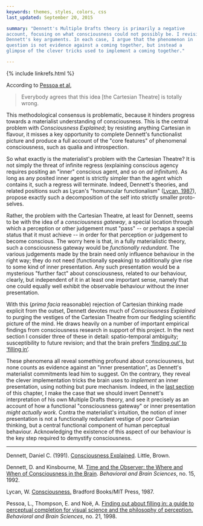 ```yaml
---
keywords: themes, styles, colors, css
last_updated: September 20, 2015

summary: "Dennett's Multiple Drafts theory is primarily a negative
account, focusing on what consciousness could not possibly be. I revisit
Dennett's key arguments. In each case, I argue that the phenomenon in
question is not evidence against a coming together, but instead a
glimpse of the clever tricks used to implement a coming together."

---
```


{% include linkrefs.html %}

According to [Pessoa et al](#pessoa98),

> Everybody agrees that this idea [the Cartesian Theatre] is totally wrong.

This methodological consensus is problematic, because it hinders
progress towards a materialist understanding of consciousness. This is
the central problem with _Consciousness Explained_; by resisting
anything Cartesian in flavour, it misses a key opportunity to complete
Dennett's functionalist picture and produce a full account of the "core
features" of phenomenal consciousness, such as qualia and introspection.

So what exactly is the materialist's problem with the Cartesian Theatre?
It is not simply the threat of infinite regress (explaining conscious
agency requires positing an "inner" conscious agent, and so on _ad
infinitum_). As long as any posited inner agent is strictly simpler than
the agent which contains it, such a regress will terminate. Indeed,
Dennett's theories, and related positions such as Lycan's "homuncular
functionalism" ([Lycan, 1987]()), propose exactly such a decomposition
of the self into strictly smaller proto-selves.

Rather, the problem with the Cartesian Theatre, at least for Dennett,
seems to be with the idea of a _consciousness gateway_, a special
location through which a perception or other judgement must "pass" -- or
perhaps a special status that it must achieve -- in order for that
perception or judgement to become conscious. The worry here is that, in
a fully materialistic theory, such a consciousness gateway would be
_functionally redundant_. The various judgements made by the brain need
only influence behaviour in the right way; they do not need
(functionally speaking) to additionally give rise to some kind of inner
presentation. Any such presentation would be a mysterious "further fact"
about consciousness, related to our behaviour, clearly, but independent
of it in at least one important sense, namely that one could equally
well exhibit the observable behaviour without the inner presentation.

With this (_prima facia_ reasonable) rejection of Cartesian thinking
made explicit from the outset, Dennett devotes much of _Consciousness
Explained_ to purging the vestiges of the Cartesian Theatre from our
fledgling scientific picture of the mind. He draws heavily on a number
of important empirical findings from consciousness research in support
of this project. In the next section I consider three of these in
detail: spatio-temporal ambiguity; susceptibility to future revision;
and that the brain prefers
[&lsquo;finding out&rsquo; to &lsquo;filling in&rsquo;](multiple-drafts-dennett-finding-out.html).

These phenomena all reveal something profound about consciousness, but
none counts as evidence against an "inner presentation", as Dennett's
materialist commitments lead him to suggest. On the contrary, they
reveal the clever implementation tricks the brain uses to _implement_ an
inner presentation, using nothing but pure mechanism. Indeed, in the
[last section](multiple-drafts-functional-gateway.html) of this chapter,
I make the case that we should invert Dennett's interpretation of his
own Multiple Drafts theory, and see it precisely as an account of how a
functional "consciousness gateway" or inner presentation _might actually
work_. Contra the materialist's intuition, the notion of inner
presentation is not a functionally redundant vestige of poor Cartesian
thinking, but a central functional component of human perceptual
behaviour. Acknowledging the existence of this aspect of our behaviour
is the key step required to demystify consciousness.

- - -

<a name="dennett91a"></a>Dennett, Daniel C. (1991).
[Consciousness Explained](). Little, Brown.

<a name="dennett92"></a>Dennett, D. and Kinsbourne, M.
[Time and the Observer: the Where and When of Consciousness in the Brain]().
_Behavioral and Brain Sciences_, no. 15, 1992.

<a name="lycan87"></a>Lycan, W. [Consciousness.]() Bradford Books/MIT
Press, 1987.

<a name="pessoa98"></a>Pessoa, L., Thompson, E. and Noë, A.
[Finding out about filling in: a guide to perceptual completion for visual science and the philosophy of perception.]()
_Behavioral and Brain Sciences_, no. 21, 1998.
